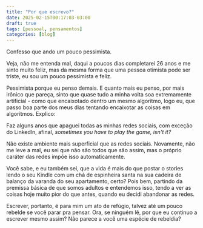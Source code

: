 ```yaml
---
title: "Por que escrevo?"
date: 2025-02-15T00:17:03-03:00
draft: true
tags: [pessoal, pensamentos]
categories: [blog]
---
```


Confesso que ando um pouco pessimista.

Veja, não me entenda mal, daqui a poucos dias completarei 26 anos e me sinto muito feliz, mas da mesma forma que uma pessoa otimista pode ser triste, eu sou um pouco pessimista e feliz.

Pessimista porque eu penso demais. E quanto mais eu penso, por mais irônico que pareça, sinto que quase tudo a minha volta soa extremamente artificial - como que encaixotado dentro um mesmo algoritmo, logo eu, que passo boa parte dos meus dias tentando encaixotar as coisas em algoritmos. Explico:

Faz alguns anos que apaguei todas as minhas redes sociais, com exceção do Linkedln, afinal, *sometimes you have to play the game, isn't it?*

Não existe ambiente mais superficial que as redes sociais. Novamente, não me leve a mal, eu sei que não são todos que são assim, mas o próprio caráter das redes impõe isso automaticamente.

Você sabe, e eu também sei, que a vida é mais do que postar o stories lendo o seu Kindle com um chá de espinheira santa na sua cadeira de balanço da varanda do seu apartamento, certo? Pois bem, partindo da premissa básica de que somos adultos e entendemos isso, tendo a ver as coisas hoje muito pior do que antes, quando eu decidi abandonar as redes.

Escrever, portanto, é para mim um ato de refúgio, talvez até um pouco rebelde se você parar pra pensar. Ora, se ninguém lê, por que eu continuo a escrever mesmo assim? Não parece a você uma espécie de rebeldia?

